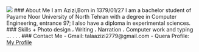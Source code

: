 <img src="https://avatars1.githubusercontent.com/u/69281750?s=460&u=b0ce20e5cfb5f182f05bde5f55cb61b85f08420b&v=4"/>
### About Me
I am Azizi,Born in 1379/01/27
I am a bachelor student of Payame Noor University of North Tehran with a degree in Computer Engineering, entrance 97;
I also have a diploma in experimental sciences.
### Skills
 + Photo design ، Writing ، Narration ، Computer work and typing ...
.
.
.
### Contact Me
- Gmail: talaazizi2779@gmail.com
- Quera Profile: <a href="https://quera.ir/profile/talaazizi2779">My Profile</a>
